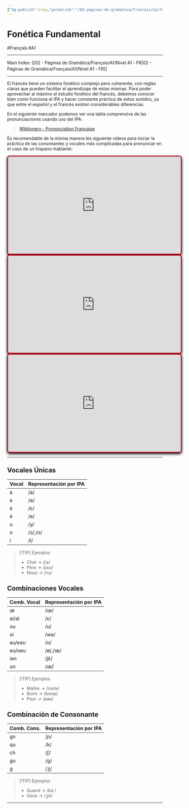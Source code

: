 ```yaml
---
{"dg-publish":true,"permalink":"/02-paginas-de-gramatica/francais/a1/fonetica-fundamental-fr/"}
---
```


# Fonética Fundamental
#Français #A1 
___
Main Index: [[02 - Páginas de Gramática/Français/A1/Nivel A1・FR\|02 - Páginas de Gramática/Français/A1/Nivel A1・FR]]
___
El francés tiene un sistema fonético complejo pero coherente, con reglas claras que pueden facilitar el aprendizaje de estas mismas. Para poder aprovechar al máximo el estudio fonético del francés, debemos conocer bien como funciona el IPA y hacer constante práctica de estos sonidos, ya que entre el español y el francés existen considerables diferencias.

En el siguiente marcador podemos ver una tabla comprensiva de las pronunciaciones usando uso del IPA:
>[Wiktionary - Prononciation Française](https://fr.wiktionary.org/wiki/Annexe:Prononciation/fran%C3%A7ais)

Es recomendable de la misma manera les siguiente videos para iniciar la práctica de las consonantes y vocales más complicadas para pronunciar en el caso de un hispano-hablante:

<div style="text-align:center">
    <iframe width="560" height="315" 
    src="https://www.youtube.com/embed/_V0cVTnS2Kk" 
    style="border:3px solid rgba(174, 0, 31, 1); #ccc; border-radius:8px; box-shadow:0 4px 8px rgba(0,0,0,1.1)"
    allow="accelerometer; autoplay; clipboard-write; encrypted-media; gyroscope; picture-in-picture" 
    allowfullscreen></iframe>
</div>



<div style="text-align:center">
    <iframe width="560" height="315" 
    src="https://www.youtube.com/embed/QdMORya9Z_A" 
    style="border:3px solid rgba(174, 0, 31, 1); #ccc; border-radius:8px; box-shadow:0 4px 8px rgba(0,0,0,1.1)"
    allow="accelerometer; autoplay; clipboard-write; encrypted-media; gyroscope; picture-in-picture" 
    allowfullscreen></iframe>
</div>



<div style="text-align:center">
    <iframe width="560" height="315" 
    src="https://www.youtube.com/embed/VhcZzFv1_WM" 
    style="border:3px solid rgba(174, 0, 31, 1); #ccc; border-radius:8px; box-shadow:0 4px 8px rgba(0,0,0,1.1)"
    allow="accelerometer; autoplay; clipboard-write; encrypted-media; gyroscope; picture-in-picture" 
    allowfullscreen></iframe>
</div>






___
## Vocales Únicas

| Vocal | Representación por IPA |
| ----- | ---------------------- |
| a     | /a/                    |
| e     | /ə/                    |
| è     | /ɛ/                    |
| é     | /e/                    |
| u     | /y/                    |
| o     | /ɔ/,/o/                |
| i     | /i/                    |

> [!TIP] Ejemplos
> - Chat → /ʃa/
> - Père → /pɛʁ/
> - Nous → /nu/
## Combinaciones Vocales

| Comb. Vocal | Representación por IPA |
| ----------- | ---------------------- |
| œ           | /œ/                    |
| ai/aî       | /ɛ/                    |
| ou          | /u/                    |
| oi          | /wa/                   |
| au/eau      | /o/                    |
| eu/oeu      | /ø/,/œ/                |
| ien         | /jɛ̃/                  |
| un          | /œ̃/                   |


> [!TIP] Ejemplos
> - Maître → /mɛtʁ/
> - Boire → /bwaʁ/
> - Peur → /pøʁ/

## Combinación de Consonante

| Comb. Cons. | Representación por IPA |
| ----------- | ---------------------- |
| gn          | /ɲ/                    |
| qu          | /k/                    |
| ch          | /ʃ/                    |
| gu          | /ɡ/                    |
| g           | /ʒ/                    |

> [!TIP] Ejemplos
> - Quand → /kɑ̃ /
> - Gens → /ʒɑ̃/








___